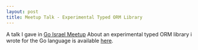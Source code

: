 ```yaml
---
layout: post
title: Meetup Talk - Experimental Typed ORM Library
---
```


A talk I gave in [Go Israel Meetup](https://www.meetup.com/Go-Israel/events/kjvczlyxcbfb/)
About an experimental typed ORM library i wrote for the Go language is available [here](https://github.com/posener/meetups/blob/master/orm/slides.pdf).

